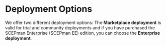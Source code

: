 # Deployment Options

We offer two different deployment options: The **Marketplace deployment** is valid for trial and community deployments and if you have purchased the SCEPman Enterprise \(SCEPman EE\) edition, you can choose the **Enterprise deployment**.

